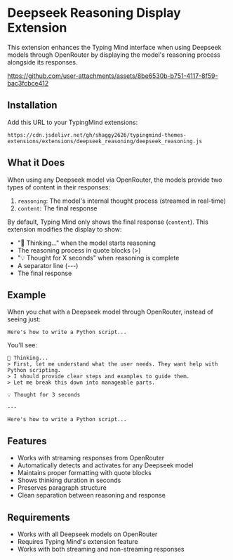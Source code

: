 # Deepseek Reasoning Display Extension

This extension enhances the Typing Mind interface when using Deepseek models through OpenRouter by displaying the model's reasoning process alongside its responses.



https://github.com/user-attachments/assets/8be6530b-b751-4117-8f59-bac3fcbce412







## Installation

Add this URL to your TypingMind extensions:
```
https://cdn.jsdelivr.net/gh/shaggy2626/typingmind-themes-extensions/extensions/deepseek_reasoning/deepseek_reasoning.js
```

## What it Does

When using any Deepseek model via OpenRouter, the models provide two types of content in their responses:
1. `reasoning`: The model's internal thought process (streamed in real-time)
2. `content`: The final response

By default, Typing Mind only shows the final response (`content`). This extension modifies the display to show:
- "💭 Thinking..." when the model starts reasoning
- The reasoning process in quote blocks (>)
- "💡 Thought for X seconds" when reasoning is complete
- A separator line (---)
- The final response

## Example

When you chat with a Deepseek model through OpenRouter, instead of seeing just:
```
Here's how to write a Python script...
```

You'll see:
```
💭 Thinking...
> First, let me understand what the user needs. They want help with Python scripting.
> I should provide clear steps and examples to guide them.
> Let me break this down into manageable parts.

💡 Thought for 3 seconds

---

Here's how to write a Python script...
```

## Features

- Works with streaming responses from OpenRouter
- Automatically detects and activates for any Deepseek model
- Maintains proper formatting with quote blocks
- Shows thinking duration in seconds
- Preserves paragraph structure
- Clean separation between reasoning and response

## Requirements

- Works with all Deepseek models on OpenRouter
- Requires Typing Mind's extension feature
- Works with both streaming and non-streaming responses
